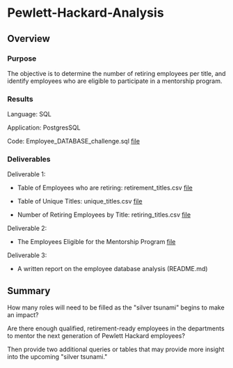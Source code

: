 # Pewlett-Hackard-Analysis

## Overview

### Purpose
The objective is to determine the number of retiring employees per title, 
and identify employees who are eligible to participate in a mentorship program. 

### Results

Language: SQL

Application: PostgresSQL

Code: Employee_DATABASE_challenge.sql [file](Employee_DATABASE_challenge.sql)

### Deliverables
Deliverable 1: 

- Table of Employees who are retiring: retirement_titles.csv [file](retirement_titles.csv)

- Table of Unique Titles: unique_titles.csv [file](unique_titles.csv)

- Number of Retiring Employees by Title: retiring_titles.csv [file](retiring_titles.csv)

Deliverable 2: 

- The Employees Eligible for the Mentorship Program [file](mentorship_eligibilty.csv)

Deliverable 3: 

- A written report on the employee database analysis (README.md)

## Summary

How many roles will need to be filled as the "silver tsunami" begins to make an impact?


Are there enough qualified, retirement-ready employees in the departments to mentor the next generation of Pewlett Hackard employees?


Then provide two additional queries or tables that may provide more insight into the upcoming "silver tsunami."
